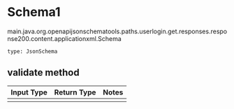 # Schema1
main.java.org.openapijsonschematools.paths.userlogin.get.responses.response200.content.applicationxml.Schema
```
type: JsonSchema
```

## validate method
Input Type | Return Type | Notes
------------ | ------------- | -------------
 |  |

